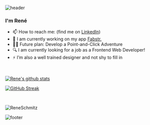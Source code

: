 ![header](https://capsule-render.vercel.app/api?type=wave&color=A3DCBE&height=300&section=header&text=Hi+there!+👋&fontSize=60&fontColor=363636&animation=fadeIn&fontAlign=70&fontAlignY=40)

### I'm René
- 📫 How to reach me: (find me on [LinkedIn](https://www.linkedin.com/in/ren%C3%A9-schmitz-3620b8133/))
- 🔭 I am currently working on my app [Fabstr.](https://github.com/ReneSchmitz/fabstr)
- 👨‍💻 Future plan: Develop a Point-and-Click Adventure
- 🔍 I am currently looking for a job as a Frontend Web Developer!
- ⚡ I’m also a well trained designer and not shy to fill in 

</br>

[![Rene's github stats](https://github-readme-stats.vercel.app/api?username=ReneSchmitz&show_icons=true&hide=stars)](https://github.com/anuraghazra/github-readme-stats)

[![GitHub Streak](https://github-readme-streak-stats.herokuapp.com/?user=ReneSchmitz&theme=default)](https://github.com/DenverCoder1/github-readme-streak-stats)

</br>

<p align="left"> <img src="https://komarev.com/ghpvc/?username=ReneSchmitz&color=lightgrey&style=plastic" alt="ReneSchmitz" /> </p>

![footer](https://capsule-render.vercel.app/api?type=wave&color=A3DCBE&height=150&section=footer&text=Get+in+touch&fontSize=60&fontColor=363636&animation=fadeIn&fontAlign=68&fontAlignY=40)

<!--
**ReneSchmitz/ReneSchmitz** is a ✨ _special_ ✨ repository because its `README.md` (this file) appears on your GitHub profile.

Here are some ideas to get you started:

- 🔭 I’m currently working on ...
- 🌱 I’m currently learning ...
- 👯 I’m looking to collaborate on ...
- 🤔 I’m looking for help with ...
- 💬 Ask me about ...
- 📫 How to reach me: ...
- 😄 Pronouns: ...
- ⚡ Fun fact: ...
-->
